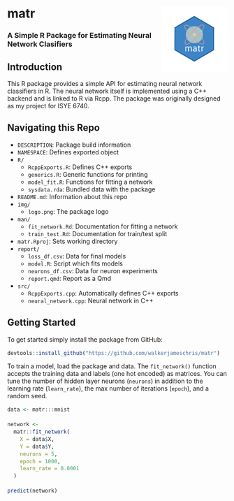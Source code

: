 # matr <img src='img/logo.png' align="right" height="150" />

### A Simple R Package for Estimating Neural Network Clasifiers

## Introduction

This R package provides a simple API for estimating neural network classifiers
in R. The neural network itself is implemented using a C++ backend and is linked
to R via Rcpp. The package was originally designed as my project for ISYE 6740.

## Navigating this Repo

* `DESCRIPTION`: Package build information
* `NAMESPACE`: Defines exported object
* `R/`
  * `RcppExports.R`: Defines C++ exports
  * `generics.R`: Generic functions for printing
  * `model_fit.R`: Functions for fitting a network
  * `sysdata.rda`: Bundled data with the package
* `README.md`: Information about this repo
* `img/`
  * `logo.png`: The package logo
* `man/`
  * `fit_network.Rd`: Documentation for fitting a network
  * `train_test.Rd`: Documentation for train/test split
* `matr.Rproj`: Sets working directory
* `report/`
  * `loss_df.csv`: Data for final models
  * `model.R`: Script which fits models
  * `neurons_df.csv`: Data for neuron experiments
  * `report.qmd`: Report as a Qmd
* `src/`
    * `RcppExports.cpp`: Automatically defines C++ exports
    * `neural_network.cpp`: Neural network in C++

## Getting Started

To get started simply install the package from GitHub:

```r
devtools::install_github("https://github.com/walkerjameschris/matr")
```

To train a model, load the package and data. The `fit_network()` function
accepts the training data and labels (one hot encoded) as matrices. You can tune
the number of hidden layer neurons (`neurons`) in addition to the learning rate
(`learn_rate`), the max number of iterations (`epoch`), and a random seed.

```r
data <- matr:::mnist

network <-
  matr::fit_network(
    X = data$X,
    Y = data$Y,
    neurons = 5,
    epoch = 1000,
    learn_rate = 0.0001
  )

predict(network)
```
